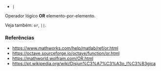 * `|`

Operador lógico **OR** elemento-por-elemento.

Veja também: `or`, `||`.

### Referências

* https://www.mathworks.com/help/matlab/ref/or.html
* https://octave.sourceforge.io/octave/function/or.html
* https://mathworld.wolfram.com/OR.html
* https://pt.wikipedia.org/wiki/Disjun%C3%A7%C3%A3o_l%C3%B3gica
